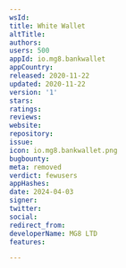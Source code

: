 ```yaml
---
wsId: 
title: White Wallet
altTitle: 
authors: 
users: 500
appId: io.mg8.bankwallet
appCountry: 
released: 2020-11-22
updated: 2020-11-22
version: '1'
stars: 
ratings: 
reviews: 
website: 
repository: 
issue: 
icon: io.mg8.bankwallet.png
bugbounty: 
meta: removed
verdict: fewusers
appHashes: 
date: 2024-04-03
signer: 
twitter: 
social: 
redirect_from: 
developerName: MG8 LTD
features: 

---
```


